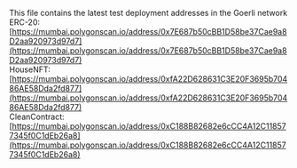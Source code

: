 This file contains the latest test deployment addresses in the Goerli network<br/>ERC-20: [https://mumbai.polygonscan.io/address/0x7E687b50cBB1D58be37Cae9a8D2aa920973d97d7](https://mumbai.polygonscan.io/address/0x7E687b50cBB1D58be37Cae9a8D2aa920973d97d7)<br/>HouseNFT: [https://mumbai.polygonscan.io/address/0xfA22D628631C3E20F3695b70486AE58Dda2fd877](https://mumbai.polygonscan.io/address/0xfA22D628631C3E20F3695b70486AE58Dda2fd877)<br/>CleanContract: [https://mumbai.polygonscan.io/address/0xC188B82682e6cCC4A12C118577345f0C1dEb26a8](https://mumbai.polygonscan.io/address/0xC188B82682e6cCC4A12C118577345f0C1dEb26a8)<br/>